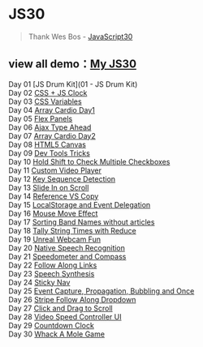 # JS30
> Thank Wes Bos - [JavaScript30](https://javascript30.com)

## view all demo：[My JS30](#)

Day 01 [JS Drum Kit](01 - JS Drum Kit)  
Day 02 [CSS + JS Clock](#)  
Day 03 [CSS Variables](#)  
Day 04 [Array Cardio Day1](#)  
Day 05 [Flex Panels](#)  
Day 06 [Ajax Type Ahead](#)  
Day 07 [Array Cardio Day2](#)  
Day 08 [HTML5 Canvas](#)  
Day 09 [Dev Tools Tricks](#)  
Day 10 [Hold Shift to Check Multiple Checkboxes](#)  
Day 11 [Custom Video Player](#)  
Day 12 [Key Sequence Detection](#)  
Day 13 [Slide In on Scroll](#)  
Day 14 [Reference VS Copy](#)  
Day 15 [LocalStorage and Event Delegation](#)  
Day 16 [Mouse Move Effect](#)  
Day 17 [Sorting Band Names without articles](#)  
Day 18 [Tally String Times with Reduce](#)  
Day 19 [Unreal Webcam Fun](#)  
Day 20 [Native Speech Recognition](#)  
Day 21 [Speedometer and Compass](#)  
Day 22 [Follow Along Links](#)  
Day 23 [Speech Synthesis](#)  
Day 24 [Sticky Nav](#)  
Day 25 [Event Capture, Propagation, Bubbling and Once](#)  
Day 26 [Stripe Follow Along Dropdown](#)  
Day 27 [Click and Drag to Scroll](#)  
Day 28 [Video Speed Controller UI](#)  
Day 29 [Countdown Clock](#)  
Day 30 [Whack A Mole Game](#)  
